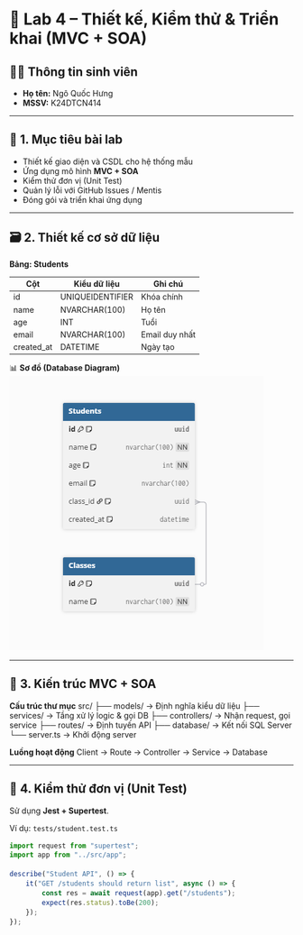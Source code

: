 # 🧩 Lab 4 – Thiết kế, Kiểm thử & Triển khai (MVC + SOA)

## 👨‍💻 Thông tin sinh viên

-   **Họ tên:** Ngô Quốc Hưng
-   **MSSV:** K24DTCN414

---

## 🎯 1. Mục tiêu bài lab

-   Thiết kế giao diện và CSDL cho hệ thống mẫu
-   Ứng dụng mô hình **MVC + SOA**
-   Kiểm thử đơn vị (Unit Test)
-   Quản lý lỗi với GitHub Issues / Mentis
-   Đóng gói và triển khai ứng dụng

---

## 🗃️ 2. Thiết kế cơ sở dữ liệu

**Bảng: Students**

| Cột        | Kiểu dữ liệu     | Ghi chú        |
| ---------- | ---------------- | -------------- |
| id         | UNIQUEIDENTIFIER | Khóa chính     |
| name       | NVARCHAR(100)    | Họ tên         |
| age        | INT              | Tuổi           |
| email      | NVARCHAR(100)    | Email duy nhất |
| created_at | DATETIME         | Ngày tạo       |

📊 **Sơ đồ (Database Diagram)**  
![Database Diagram](./src/docs/database-diagram.PNG)

---

## 🧩 3. Kiến trúc MVC + SOA

**Cấu trúc thư mục**
src/
├── models/ → Định nghĩa kiểu dữ liệu
├── services/ → Tầng xử lý logic & gọi DB
├── controllers/ → Nhận request, gọi service
├── routes/ → Định tuyến API
├── database/ → Kết nối SQL Server
└── server.ts → Khởi động server

**Luồng hoạt động**
Client → Route → Controller → Service → Database

---

## 🧪 4. Kiểm thử đơn vị (Unit Test)

Sử dụng **Jest + Supertest**.

Ví dụ: `tests/student.test.ts`

```ts
import request from "supertest";
import app from "../src/app";

describe("Student API", () => {
    it("GET /students should return list", async () => {
        const res = await request(app).get("/students");
        expect(res.status).toBe(200);
    });
});
```


